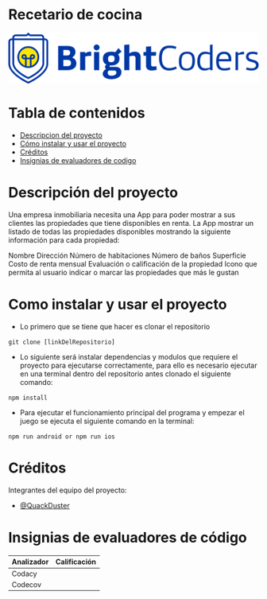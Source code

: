# Recetario de cocina
![BrightCoders Logo](img/logo.png)

# Tabla de contenidos
 - [Descripcion del proyecto](#Descripción-del-proyecto)
 - [Cómo instalar y usar el proyecto](#Como-instalar-y-usar-el-proyecto)
 - [Créditos](#Créditos)
 - [Insignias de evaluadores de codigo](#Insignias-de-evaluadores-de-código)

# Descripción del proyecto 
Una empresa inmobiliaria necesita una App para poder mostrar a sus clientes las propiedades que tiene disponibles en renta. La App mostrar un listado de todas las propiedades disponibles mostrando la siguiente información para cada propiedad:

Nombre
Dirección
Número de habitaciones
Número de baños
Superficie
Costo de renta mensual
Evaluación o calificación de la propiedad
Icono que permita al usuario indicar o marcar las propiedades que más le gustan

# Como instalar y usar el proyecto
- Lo primero que se tiene que hacer es clonar el repositorio
``` 
git clone [linkDelRepositorio] 
```

- Lo siguiente será instalar dependencias y modulos que requiere el proyecto para ejecutarse correctamente, para ello es necesario ejecutar en una terminal dentro del repositorio antes clonado el siguiente comando:
```
npm install
```

- Para ejecutar el funcionamiento principal del programa y empezar el juego se ejecuta el siguiente comando en la terminal:
``` 
npm run android or npm run ios
```



# Créditos
Integrantes del equipo del proyecto:
- [@QuackDuster](https://github.com/Quackduster)
# Insignias de evaluadores de código
| Analizador   | Calificación |
| ------------- | ------------- |
| Codacy   |   |
| Codecov |   |
